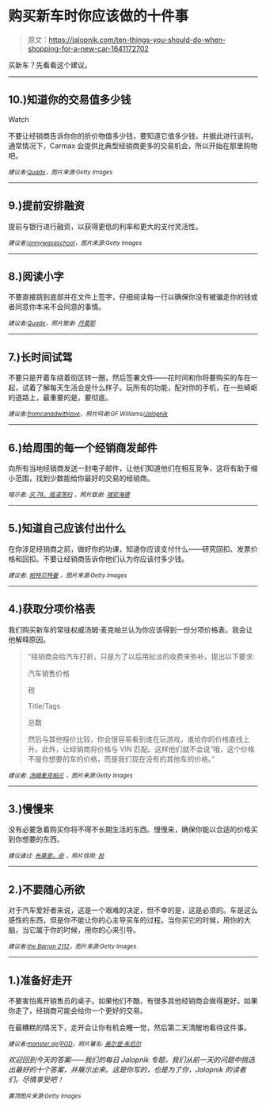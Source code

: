 # 购买新车时你应该做的十件事

> 原文：<https://jalopnik.com/ten-things-you-should-do-when-shopping-for-a-new-car-1641172702>

买新车？先看看这个建议。

* * *

## 10.)知道你的交易值多少钱

Watch

不要让经销商告诉你你的折价物值多少钱，要知道它值多少钱，并据此进行谈判。通常情况下，Carmax 会提供比典型经销商更多的交易机会，所以开始在那里购物吧。

<small>*建议者:*</small>[<small>*Quade*</small>](http://jalopnik.com/1-read-every-line-of-the-paperwork-they-hand-you-ive-1640765298)<small>*，图片来源:Getty Images*</small>

* * *

## 9.)提前安排融资

提前与银行进行融资，以获得更低的利率和更大的支付灵活性。

<small>*建议者:*</small>[<small>*jonnywasaschool*</small>](http://jalopnik.com/have-your-financing-set-up-in-advance-a-line-of-credit-1640800725)<small>*，图片来源:Getty Images*</small>

* * *

## 8.)阅读小字

不要直接跳到底部并在文件上签字，仔细阅读每一行以确保你没有被骗走你的钱或者同意你本来不会同意的事情。

<small>*建议者:*</small>[<small>*Quade*</small>](http://jalopnik.com/1-read-every-line-of-the-paperwork-they-hand-you-ive-1640765298)<small>*，照片致谢:*</small> [<small>*丹莫耶*</small>](https://www.flickr.com/photos/danmoyle/9237786653/in/photolist-7b8UG9-qQTMa-5ep1i3-7i9rhC-9mjRKW-7MW7ZC-iQok7n-7mvgFd-68peLu-o14txa-7WHVx8-7JqBYQ-7WHVjc-82E2fL-9QYiRs-2HscCJ-6gPPjx-5tKJXX-9QYbF5-5tKKdg-f5j58F-agB7qL-nqTqPn-jPaifv-jP9ynP-jP9pVi-jPbWjj-jP9z7K-jPajf6-6fJP6e-jPaGHx-jPbX3U-jP9xHT-jP9Pci-jP9PVc-jP9Nqt-jPaEw8-jP9nyz-jPaF8Z-jP9M1V-jParZ4-jPbCZj-jP9JZa-jPbXKW-jPbLM3-jPbQVo-jPaysK-jPbYAo-5tQ7Q7-cPch51)

* * *

## 7.)长时间试驾

不要只是开着车绕着街区转一圈，然后签署文件——花时间和你将要购买的车在一起，试着了解每天生活会是什么样子。玩所有的功能，配对你的手机，在一些崎岖的道路上，最重要的是，要彻底。

<small>*建议者:*</small>[<small>*fromcanadwithlove*</small>](http://jalopnik.com/get-the-longest-test-drive-s-possible-you-want-to-lea-1640798081)<small>*，照片鸣谢:GF Williams/*</small>[<small>*Jalopnik*</small>](http://jalopnik.com/2013-porsche-cayman-s-the-jalopnik-review-976587018)

* * *

## 6.)给周围的每一个经销商发邮件

向所有当地经销商发送一封电子邮件，让他们知道他们在相互竞争，这将有助于缩小范围，找到少数能给你最好的交易的经销商。

<small>*暗示者:*</small> [<small>*灰 78、摇滚荡妇*</small>](http://jalopnik.com/i-literally-just-finished-firing-off-emails-to-4-chrysl-1640306833) <small>*、照片致谢:*</small> [<small>*瑞安海德*</small>](https://www.flickr.com/photos/breatheindigital/4527144772/in/photolist-7U3Nqd-e2QMS5-49eeGq-29drWm-f5pXH4-6HcSfH-9bCY5w-zrXot-9reLQY-5qMeq4-qjvGz-8vBWbc-dnf1dp-4mDEhs-BBpgr-ak9xY6-dSiRbN-euR54b-jittdn-6aPq9-NPhgD-dMuQrM-5TWCYe-oW9wQS-9vSPeD-kkpZSM-CH3be-jR1PuL-4RTtQC-oWayq3-4HfejV-6Vi94c-oW3LQq-nz7Hr4-5q1Qj1-oCTKcU-7nmnq3-oDVBBT-aw8CwB-33fGbC-9ixUfK-ho94r-kkpZkz-ook1qx-4CffYr-oS9wRC-dKgNM-dAPegg-6vYKX9-dhU9RW)

* * *

## 5.)知道自己应该付出什么

在你涉足经销商之前，做好你的功课，知道你应该支付什么——研究回扣、发票价格和回扣。不要让经销商告诉你他们认为你应该付多少钱。

<small>*建议者:*</small> [<small>*帕特贝特曼*</small>](http://jalopnik.com/know-how-to-negotiate-focus-on-one-aspect-of-the-deal-1640781654) <small>*，图片来源:Getty Images*</small>

* * *

## 4.)获取分项价格表

我们购买新车的常驻权威汤姆·麦克帕兰认为你应该得到一份分项价格表。我会让他解释原因。

> “经销商会给汽车打折，只是为了以后用扯淡的收费来弥补。提出以下要求:
> 
> 汽车销售价格
> 
> 税
> 
> Title/Tags
> 
> 总数
> 
> 然后与其他报价比较，你会很容易看到谁在玩游戏，谁给你的价格直线上升。此外，让经销商将价格与 VIN 匹配。这样他们就不会说“哦，这个价格不是你想要的车的价格，而是我们现在没有的其他车的价格。”

<small>*建议者:*</small> [<small>*汤姆麦克帕兰*</small>](http://jalopnik.com/always-get-an-itemized-out-the-door-price-dealers-wi-1640766212) <small>*，图片来源:Getty Images*</small>

* * *

## 3.)慢慢来

没有必要急着购买你将不得不长期生活的东西。慢慢来，确保你能以合适的价格买到你想要的东西。

<small>*建议通过:*</small> [<small>*布莱恩，命*</small>](http://jalopnik.com/take-your-time-buying-any-vehicle-should-not-be-an-i-1640767122) <small>*，照片信用:*</small> [<small>*抢*</small>](https://www.flickr.com/photos/rob_sg/5155569356/in/photolist-8RzD9Q-8C26Lh-8GYvgc-dRdfPv-8BYoNk-8C27Bd-8C29jb-3Pqx9y-dRdf7c-8BY8Gi-sxKFu-8C2qu1-8BYnUT-8vVPbU-8vVPeh-8vSM5V-br7zRD-br7zVt-dRiRwh-8GVph9-bqMw4k-dRdgCP-bqMvS8-br7zDH-br7Am4-3Pqg1q-bqMvfM-7RMrJm-br7A9F-7tiWMS-3PquMU-7kaW1f-8GYw4g-br7zMc-6HHT5X-npVm7q-6KdRKf-8vVNRE-7Xz3xh-aA3Bok-dSd1fg-9vfhE7-7mP8Qq-bqMvvz-dhZYo9-3PkXBe-8PuuMV-3PkVpH-br7Aqg-8BYhMX)

* * *

## 2.)不要随心所欲

对于汽车爱好者来说，这是一个艰难的决定，但不幸的是，这是必须的。车是这么感性的东西，但是你不能让你的心主导买车的过程。当你买它的时候，用你的大脑，当它属于你的时候，用你的心来引导。

<small>*建议者:*</small>[<small>*the Barron 2112*</small>](http://jalopnik.com/always-fight-back-on-the-trade-in-offer-i-accepted-the-1640798496)<small>*，图片来源:Getty Images*</small>

* * *

## 1.)准备好走开

不要害怕离开销售员的桌子。如果他们不酷，有很多其他经销商会做得更好。如果你走了，经销商可能会给你一个更好的交易。

在最糟糕的情况下，走开会让你有机会睡一觉，然后第二天清醒地看待这件事。

<small>*建议者:*</small>[<small>*monster ajr*</small>](http://jalopnik.com/i-have-two-1-be-prepared-to-just-walk-away-there-is-1640806769)<small>*/*</small>[<small>*POD*</small>](http://jalopnik.com/sleep-on-it-i-didnt-do-this-with-my-first-new-car-purc-1640768117)<small>*，照片署名:*</small> [<small>*奥尔登·朱厄尔*</small>](https://www.flickr.com/photos/autohistorian/3704166159/in/set-72157620831451097)

*欢迎回到今天的答案——我们的每日 Jalopnik 专题，我们从前一天的问题中挑选出最好的十个答案，并展示出来。这是你写的，也是为了你，Jalopnik 的读者们。尽情享受吧！*

*<small>置顶图片来源:Getty Images</small>*